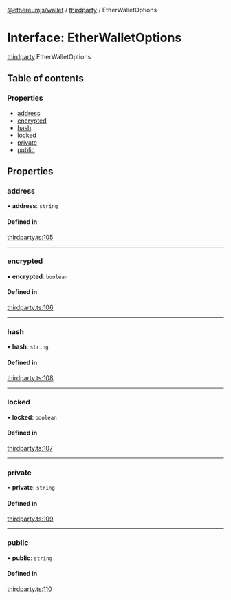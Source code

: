 [@ethereumjs/wallet](../README.md) / [thirdparty](../modules/thirdparty.md) / EtherWalletOptions

# Interface: EtherWalletOptions

[thirdparty](../modules/thirdparty.md).EtherWalletOptions

## Table of contents

### Properties

- [address](thirdparty.EtherWalletOptions.md#address)
- [encrypted](thirdparty.EtherWalletOptions.md#encrypted)
- [hash](thirdparty.EtherWalletOptions.md#hash)
- [locked](thirdparty.EtherWalletOptions.md#locked)
- [private](thirdparty.EtherWalletOptions.md#private)
- [public](thirdparty.EtherWalletOptions.md#public)

## Properties

### address

• **address**: `string`

#### Defined in

[thirdparty.ts:105](https://github.com/ethereumjs/ethereumjs-monorepo/blob/master/packages/wallet/src/thirdparty.ts#L105)

___

### encrypted

• **encrypted**: `boolean`

#### Defined in

[thirdparty.ts:106](https://github.com/ethereumjs/ethereumjs-monorepo/blob/master/packages/wallet/src/thirdparty.ts#L106)

___

### hash

• **hash**: `string`

#### Defined in

[thirdparty.ts:108](https://github.com/ethereumjs/ethereumjs-monorepo/blob/master/packages/wallet/src/thirdparty.ts#L108)

___

### locked

• **locked**: `boolean`

#### Defined in

[thirdparty.ts:107](https://github.com/ethereumjs/ethereumjs-monorepo/blob/master/packages/wallet/src/thirdparty.ts#L107)

___

### private

• **private**: `string`

#### Defined in

[thirdparty.ts:109](https://github.com/ethereumjs/ethereumjs-monorepo/blob/master/packages/wallet/src/thirdparty.ts#L109)

___

### public

• **public**: `string`

#### Defined in

[thirdparty.ts:110](https://github.com/ethereumjs/ethereumjs-monorepo/blob/master/packages/wallet/src/thirdparty.ts#L110)
